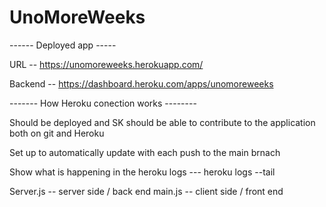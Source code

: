 # UnoMoreWeeks

------ Deployed app -----

URL -- https://unomoreweeks.herokuapp.com/ 

Backend -- https://dashboard.heroku.com/apps/unomoreweeks

------- How Heroku conection works --------

Should be deployed and SK should be able to contribute to the application both on git and Heroku

Set up to automatically update with each push to the main brnach  

Show what is happening in the heroku logs --- heroku logs --tail

Server.js -- server side / back end 
main.js -- client side / front end

